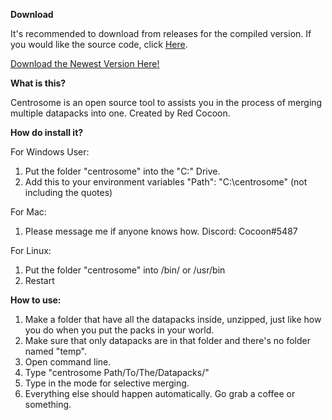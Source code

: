 **Download**

It's recommended to download from releases for the compiled version. If you would like the source code, click [Here](https://github.com/RedCocoon/Centrosome).

[Download the Newest Version Here!](https://github.com/RedCocoon/Centrosome/releases)

**What is this?**

Centrosome is an open source tool to assists you in the process of merging multiple datapacks into one. Created by Red Cocoon.

**How do install it?**

For Windows User:
1) Put the folder "centrosome" into the "C:" Drive.
2) Add this to your environment variables "Path":
"C:\centrosome" (not including the quotes)

For Mac:
1) Please message me if anyone knows how. Discord: Cocoon#5487

For Linux:
1) Put the folder "centrosome" into /bin/ or /usr/bin
2) Restart

**How to use:**

1) Make a folder that have all the datapacks inside, unzipped, just like how you do when you put the packs in your world.
2) Make sure that only datapacks are in that folder and there's no folder named "temp".
3) Open command line.
4) Type "centrosome Path/To/The/Datapacks/"
5) Type in the mode for selective merging.
6) Everything else should happen automatically. Go grab a coffee or something.
